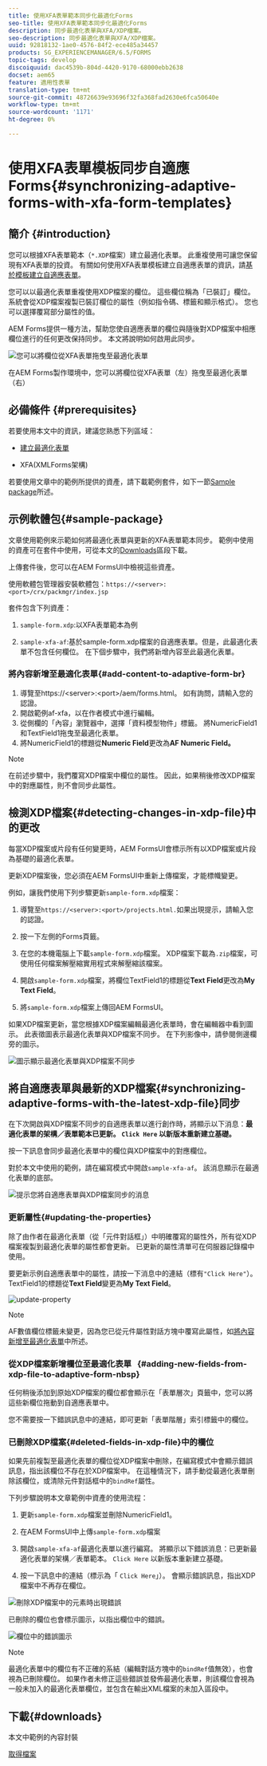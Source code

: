```yaml
---
title: 使用XFA表單範本同步化最適化Forms
seo-title: 使用XFA表單範本同步化最適化Forms
description: 同步最適化表單與XFA/XDP檔案。
seo-description: 同步最適化表單與XFA/XDP檔案。
uuid: 92818132-1ae0-4576-84f2-ece485a34457
products: SG_EXPERIENCEMANAGER/6.5/FORMS
topic-tags: develop
discoiquuid: dac4539b-804d-4420-9170-68000ebb2638
docset: aem65
feature: 適用性表單
translation-type: tm+mt
source-git-commit: 48726639e93696f32fa368fad2630e6fca50640e
workflow-type: tm+mt
source-wordcount: '1171'
ht-degree: 0%

---
```



# 使用XFA表單模板同步自適應Forms{#synchronizing-adaptive-forms-with-xfa-form-templates}

## 簡介 {#introduction}

您可以根據XFA表單範本（`*.XDP`檔案）建立最適化表單。 此重複使用可讓您保留現有XFA表單的投資。 有關如何使用XFA表單模板建立自適應表單的資訊，請[基於模板建立自適應表單](../../forms/using/creating-adaptive-form.md#p-create-an-adaptive-form-based-on-an-xfa-form-template-p)。

您可以以最適化表單重複使用XDP檔案的欄位。 這些欄位稱為「已裝訂」欄位。 系統會從XDP檔案複製已裝訂欄位的屬性（例如指令碼、標籤和顯示格式）。 您也可以選擇覆寫部分屬性的值。

AEM Forms提供一種方法，幫助您使自適應表單的欄位與隨後對XDP檔案中相應欄位進行的任何更改保持同步。 本文將說明如何啟用此同步。

![您可以將欄位從XFA表單拖曳至最適化表單](assets/drag-drop-xfa.gif.gif)

在AEM Forms製作環境中，您可以將欄位從XFA表單（左）拖曳至最適化表單（右）

## 必備條件 {#prerequisites}

若要使用本文中的資訊，建議您熟悉下列區域：

* [建立最適化表單](../../forms/using/creating-adaptive-form.md)

* XFA(XMLForms架構)

若要使用文章中的範例所提供的資產，請下載範例套件，如下一節[Sample package](../../forms/using/synchronizing-adaptive-forms-xfa.md#p-sample-package-p)所述。

## 示例軟體包{#sample-package}

文章使用範例來示範如何將最適化表單與更新的XFA表單範本同步。 範例中使用的資產可在套件中使用，可從本文的[Downloads](../../forms/using/synchronizing-adaptive-forms-xfa.md#p-downloads-p)區段下載。

上傳套件後，您可以在AEM FormsUI中檢視這些資產。

使用軟體包管理器安裝軟體包：`https://<server>:<port>/crx/packmgr/index.jsp`

套件包含下列資產：

1. `sample-form.xdp`:以XFA表單範本為例

1. `sample-xfa-af`:基於sample-form.xdp檔案的自適應表單。但是，此最適化表單不包含任何欄位。 在下個步驟中，我們將新增內容至此最適化表單。

### 將內容新增至最適化表單{#add-content-to-adaptive-form-br}

1. 導覽至https://&lt;server>:&lt;port>/aem/forms.html。 如有詢問，請輸入您的認證。
1. 開啟範例af-xfa，以在作者模式中進行編輯。
1. 從側欄的「內容」瀏覽器中，選擇「資料模型物件」標籤。 將NumericField1和TextField1拖曳至最適化表單。
1. 將NumericField1的標題從&#x200B;**Numeric Field**&#x200B;更改為&#x200B;**AF Numeric Field。**

>[!NOTE]
>
>在前述步驟中，我們覆寫XDP檔案中欄位的屬性。 因此，如果稍後修改XDP檔案中的對應屬性，則不會同步此屬性。

## 檢測XDP檔案{#detecting-changes-in-xdp-file}中的更改

每當XDP檔案或片段有任何變更時，AEM FormsUI會標示所有以XDP檔案或片段為基礎的最適化表單。

更新XDP檔案後，您必須在AEM FormsUI中重新上傳檔案，才能標幟變更。

例如，讓我們使用下列步驟更新`sample-form.xdp`檔案：

1. 導覽至`https://<server>:<port>/projects.html.`如果出現提示，請輸入您的認證。
1. 按一下左側的Forms頁籤。
1. 在您的本機電腦上下載`sample-form.xdp`檔案。 XDP檔案下載為`.zip`檔案，可使用任何檔案解壓縮實用程式來解壓縮該檔案。

1. 開啟`sample-form.xdp`檔案，將欄位TextField1的標題從&#x200B;**Text Field**&#x200B;更改為&#x200B;**My Text Field**。

1. 將`sample-form.xdp`檔案上傳回AEM FormsUI。

如果XDP檔案更新，當您根據XDP檔案編輯最適化表單時，會在編輯器中看到圖示。 此表徵圖表示最適化表單與XDP檔案不同步。 在下列影像中，請參閱側邊欄旁的圖示。

![圖示顯示最適化表單與XDP檔案不同步](assets/sync-af-xfa.png)

## 將自適應表單與最新的XDP檔案{#synchronizing-adaptive-forms-with-the-latest-xdp-file}同步

在下次開啟與XDP檔案不同步的自適應表單以進行創作時，將顯示以下消息：**最適化表單的架構／表單範本已更新。 `Click Here` 以新版本重新建立基礎。**

按一下訊息會同步最適化表單中的欄位與XDP檔案中的對應欄位。

對於本文中使用的範例，請在編寫模式中開啟`sample-xfa-af`。 該消息顯示在最適化表單的底部。

![提示您將自適應表單與XDP檔案同步的消息](assets/sync-af-xfa-1.png)

### 更新屬性{#updating-the-properties}

除了由作者在最適化表單（從「元件對話框」）中明確覆寫的屬性外，所有從XDP檔案複製到最適化表單的屬性都會更新。 已更新的屬性清單可在伺服器記錄檔中使用。

要更新示例自適應表單中的屬性，請按一下消息中的連結（標有`"Click Here"`）。 TextField1的標題從&#x200B;**Text Field**&#x200B;變更為&#x200B;**My Text Field**。

![update-property](assets/update-property.png)

>[!NOTE]
>
>AF數值欄位標籤未變更，因為您已從元件屬性對話方塊中覆寫此屬性，如[將內容新增至最適化表單](../../forms/using/synchronizing-adaptive-forms-xfa.md#p-add-content-to-adaptive-form-br-p)中所述。

### 從XDP檔案新增欄位至最適化表單   {#adding-new-fields-from-xdp-file-to-adaptive-form-nbsp}

任何稍後添加到原始XDP檔案的欄位都會顯示在「表單層次」頁籤中，您可以將這些新欄位拖動到自適應表單中。

您不需要按一下錯誤訊息中的連結，即可更新「表單階層」索引標籤中的欄位。

### 已刪除XDP檔案{#deleted-fields-in-xdp-file}中的欄位

如果先前複製至最適化表單的欄位從XDP檔案中刪除，在編寫模式中會顯示錯誤訊息，指出該欄位不存在於XDP檔案中。 在這種情況下，請手動從最適化表單刪除該欄位，或清除元件對話框中的`bindRef`屬性。

下列步驟說明本文章範例中資產的使用流程：

1. 更新`sample-form.xdp`檔案並刪除NumericField1。
1. 在AEM FormsUI中上傳`sample-form.xdp`檔案
1. 開啟`sample-xfa-af`最適化表單以進行編寫。 將顯示以下錯誤消息：已更新最適化表單的架構／表單範本。 `Click Here` 以新版本重新建立基礎。

1. 按一下訊息中的連結（標示為「 `Click Here`」）。 會顯示錯誤訊息，指出XDP檔案中不再存在欄位。

![刪除XDP檔案中的元素時出現錯誤](assets/no-element-xdp.png)

已刪除的欄位也會標示圖示，以指出欄位中的錯誤。

![欄位中的錯誤圖示](assets/error-field.png)

>[!NOTE]
>
>最適化表單中的欄位有不正確的系結（編輯對話方塊中的`bindRef`值無效），也會視為已刪除欄位。 如果作者未修正這些錯誤並發佈最適化表單，則該欄位會視為一般未加入的最適化表單欄位，並包含在輸出XML檔案的未加入區段中。

## 下載{#downloads}

本文中範例的內容封裝

[取得檔案](assets/sample-xfa-af-sync-1.0.zip)
